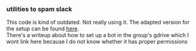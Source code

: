 ### utilities to spam slack

This code is kind of outdated. Not really using it. The adapted version for the setup can be found [here](https://bitbucket.org/delaRochaLab/toolsr/src/master/toolsR/utils/UtilsR.py).  
There's a writeup about how to set up a bot in the group's gdrive which I wont link here because I do not know whether it has proper permissions